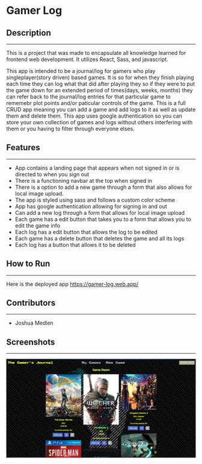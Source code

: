 # Gamer Log

## Description
---
This is a project that was made to encapsulate all knowledge learned for frontend web development. It utilizes React, Sass, and javascript.

This app is intended to be a journal/log for gamers who play singleplayer(story driven) based games. It is so for when they finish playing each time they can log what that did after playing they so if they were to put the game down for an extended period of times(days, weeks, months) they can refer back to the journal/log entries for that particular game to rememebr plot points and/or paticular controls of the game. This is a full CRUD app meaning you can add a game and add logs to it as well as update them and delete them. This app uses google authentication so you can store your own collection of games and logs without others interfering with them or you having to filter through everyone elses.

## Features
---
* App contains a landing page that appears when not signed in or is directed to when you sign out
* There is a functioning navbar at the top when signed in
* There is a option to add a new game through a form that also allows for local image upload.
* The app is styled using sass and follows a custom color scheme
* App has google authentication allowing for signing in and out
* Can add a new log through a form that allows for local image upload
* Each game has a edit button that takes you to a form that allows you to edit the game info
* Each log has a edit button that allows the log to be edited
* Each game has a delete button that deletes the game and all its logs
* Each log has a button that allows it to be deleted

## How to Run
---
Here is the deployed app https://gamer-log.web.app/

## Contributors
---
* Joshua Medlen

## Screenshots
---
![screenshot](/screenshots/appScreenshots/gamesPage.png)


